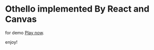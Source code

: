 # Othello implemented By React and Canvas

for demo [Play now](https://othello-sbu.herokuapp.com/).

enjoy!

